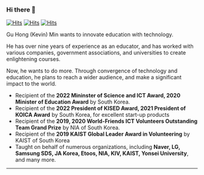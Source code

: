 ### Hi there 👋

[![Hits](https://hits.seeyoufarm.com/api/count/incr/badge.svg?url=https%3A%2F%2Fgithub.com%2Fplacidmoon1&count_bg=%23443DC8&title_bg=%23555555&icon=&icon_color=%23E7E7E7&title=hits&edge_flat=false)](https://hits.seeyoufarm.com)
[![Hits](http://img.shields.io/badge/-Linkedin-0c4496?style=flat&logo=linkedin&link=https://www.linkedin.com/in/kevinmin312/)](https://www.linkedin.com/in/kevinmin312/)
[![Hits](http://img.shields.io/badge/-Korean%20CV-05d686?style=flat&logo=appveyor&link=https://blog.naver.com/placidmoon)](https://blog.naver.com/placidmoon/221030280635)
<!--
**placidmoon1/placidmoon1** is a ✨ _special_ ✨ repository because its `README.md` (this file) appears on your GitHub profile.-->

Gu Hong (Kevin) Min wants to innovate education with technology.

He has over nine years of experience as an educator, and has worked with various companies, government associations, and universities to create enlightening courses.

Now, he wants to do more. Through convergence of technology and education, he plans to reach a wider audience, and make a significant impact to the world.

* Recipient of the **2022 Mininster of Science and ICT Award, 2020 Minister of Education Award** by South Korea. 
* Recipient of the **2022 President of KISED Award, 2021 President of KOICA Award** by South Korea, for excellent start-up products
* Recipient of the **2019, 2020 World-Friends ICT Volunteers Outstanding Team Grand Prize** by NIA of South Korea.
* Recipient of the **2019 KAIST Global Leader Award in Volunteering** by KAIST of South Korea 
* Taught on behalf of numerous organizations, including **Naver, LG, Samsung SDS, JA Korea, Etoos, NIA, KIV, KAIST, Yonsei University**, and many more. 

---------------------------------------------------------------------------------------------------------------------------------------------------------------------------

